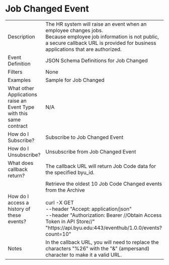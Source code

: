 # Job Changed Event

<table align="center">
    <tr>
        <td>Description</td>
        <td>The HR system will raise an event when an employee changes jobs.<br>Because employee job information is not public, a secure callback URL is provided for business applications that are authorized.</td>
    </tr>
    <tr>
        <td>Event Definition</td>
        <td>JSON Schema Definitions for Job Changed</td>
    </tr>
    <tr>
        <td>Filters</td>
        <td>None</td>
    </tr>
    <tr>
        <td>Examples</td>
        <td>Sample for Job Changed</td>
    </tr>
    <tr>
        <td>What other Applications raise an Event Type with this same contract</td>
        <td>N/A</td>
    </tr>
    <tr>
        <td>How do I Subscribe?</td>
        <td>Subscribe to Job Changed Event</td>
    </tr>
    <tr>
        <td>How do I Unsubscribe?</td>
        <td>Unsubscribe from Job Changed Event</td>
    </tr>
    <tr>
        <td>What does callback return?</td>
        <td>The callback URL will return Job Code data for the specified byu_id.</td>
    </tr>
    <tr>
        <td>How do I access a history of these events?</td>
        <td>Retrieve the oldest 10 Job Code Changed events from the Archive<br><br>curl -X GET<br>--header "Accept: application/json" <br>--header "Authorization: Bearer //Obtain Access Token in API Store//" <br>"https://<span></span>api.byu.edu:443/eventhub/1.0.0/events?count=10"</td>
    </tr>
    <tr>
        <td>Notes</td>
        <td>In the callback URL, you will need to replace the characters "%26" with the "&" (ampersand) character to make it a valid URL.</td>
    </tr>
</table>

